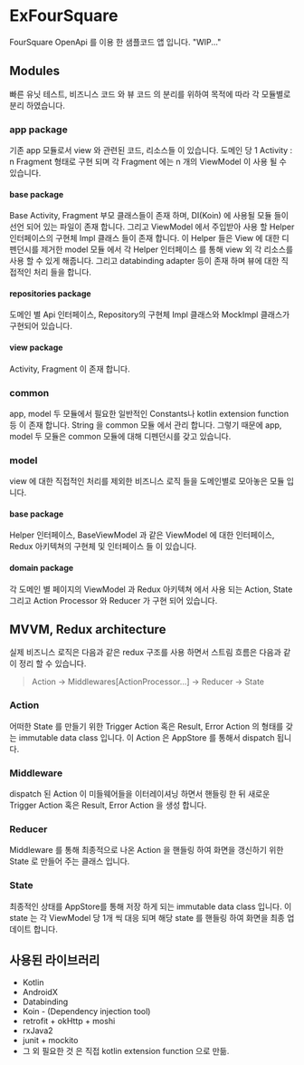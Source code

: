 # ExFourSquare

FourSquare OpenApi 를 이용 한 샘플코드 앱 입니다. "WIP..."

## Modules 
빠른 유닛 테스트, 비즈니스 코드 와 뷰 코드 의 분리를 위하여 목적에 따라 각 모듈별로 분리 하였습니다. 

### app package
기존 app 모듈로서 view 와 관련된 코드, 리소스들 이 있습니다. 도메인 당 1 Activity : n Fragment 형태로 구현 되며 각 Fragment 에는 n 개의 ViewModel 이 사용 될 수 있습니다. 

#### base package
Base Activity, Fragment 부모 클래스들이 존재 하며, DI(Koin) 에 사용될 모듈 들이 선언 되어 있는 파일이 존재 합니다. 그리고 ViewModel 에서 주입받아 사용 할 Helper 인터페이스의 구현체 Impl 클래스 들이 존재 합니다. 이 Helper 들은 View 에 대한 디펜던시를 제거한 model 모듈 에서 각 Helper 인터페이스 를 통해 view 외 각 리소스를 사용 할 수 있게 해줍니다. 
그리고 databinding adapter 등이 존재 하며 뷰에 대한 직접적인 처리 들을 합니다. 

#### repositories package
도메인 별 Api 인터페이스, Repository의 구현체 Impl 클래스와 MockImpl 클래스가 구현되어 있습니다. 

#### view package
Activity, Fragment 이 존재 합니다. 

### common
app, model 두 모듈에서 필요한 일반적인 Constants나 kotlin extension function 등 이 존재 합니다. String 을 common 모듈 에서 관리 합니다. 그렇기 때문에 app, model 두 모듈은 common 모듈에 대해 디펜던시를 갖고 있습니다. 

### model
view 에 대한 직접적인 처리를 제외한 비즈니스 로직 들을 도메인별로 모아놓은 모듈 입니다. 

#### base package
Helper 인터페이스, BaseViewModel 과 같은 ViewModel 에 대한 인터페이스, Redux 아키텍쳐의 구현체 및 인터페이스 들 이 있습니다. 

#### domain package
각 도메인 별 페이지의 ViewModel 과 Redux 아키텍쳐 에서 사용 되는 Action, State 그리고 Action Processor 와 Reducer 가 구현 되어 있습니다. 

## MVVM, Redux architecture
실제 비즈니스 로직은 다음과 같은 redux 구조를 사용 하면서 스트림 흐름은 다음과 같이 정리 할 수 있습니다. 

> Action -> Middlewares[ActionProcessor...] -> Reducer -> State

### Action
어떠한 State 를 만들기 위한 Trigger Action 혹은 Result, Error Action 의 형태를 갖는 immutable data class 입니다. 이 Action 은 AppStore 를 통해서 dispatch 됩니다. 

### Middleware 
dispatch 된 Action 이 미들웨어들을 이터레이셔닝 하면서 핸들링 한 뒤 새로운 Trigger Action 혹은 Result, Error Action 을 생성 합니다. 

### Reducer
Middleware 를 통해 최종적으로 나온 Action 을 핸들링 하여 화면을 갱신하기 위한 State 로 만들어 주는 클래스 입니다. 

### State 
최종적인 상태를 AppStore를 통해 저장 하게 되는 immutable data class 입니다. 이 state 는 각 ViewModel 당 1개 씩 대응 되며 해당 state 를 핸들링 하여 화면을 최종 업데이트 합니다. 

## 사용된 라이브러리 
- Kotlin
- AndroidX
- Databinding
- Koin - (Dependency injection tool)
- retrofit + okHttp + moshi
- rxJava2
- junit + mockito
- 그 외 필요한 것 은 직접 kotlin extension function 으로 만듦. 

